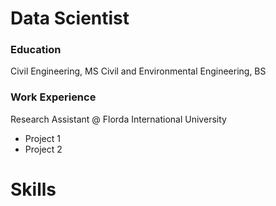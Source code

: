 # Data Scientist

### Education
Civil Engineering, MS
Civil and Environmental Engineering, BS

### Work Experience
Research Assistant @ Florda International University
- Project 1
- Project 2

# Skills

